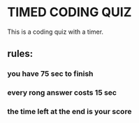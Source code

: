 # TIMED CODING QUIZ 
  This is a coding quiz with a timer.

## rules:
 ### you have 75 sec to finish
 ### every rong answer costs 15 sec
 ### the time left at the end is your score
 
